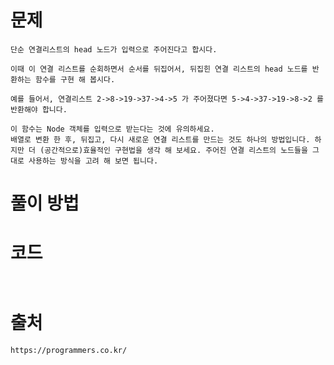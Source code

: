 # 문제

```
단순 연결리스트의 head 노드가 입력으로 주어진다고 합시다.

이때 이 연결 리스트를 순회하면서 순서를 뒤집어서, 뒤집힌 연결 리스트의 head 노드를 반환하는 함수를 구현 해 봅시다.

예를 들어서, 연결리스트 2->8->19->37->4->5 가 주어졌다면 5->4->37->19->8->2 를 반환해야 합니다.

이 함수는 Node 객체를 입력으로 받는다는 것에 유의하세요.
배열로 변환 한 후, 뒤집고, 다시 새로운 연결 리스트를 만드는 것도 하나의 방법입니다. 하지만 더 (공간적으로)효율적인 구현법을 생각 해 보세요. 주어진 연결 리스트의 노드들을 그대로 사용하는 방식을 고려 해 보면 됩니다.
```

# 풀이 방법


    

# 코드
```


```
# 출처
    https://programmers.co.kr/